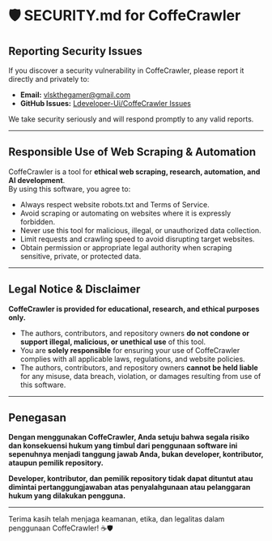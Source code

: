 # 🛡️ SECURITY.md for CoffeCrawler

## Reporting Security Issues

If you discover a security vulnerability in CoffeCrawler, please report it directly and privately to:

- **Email:** vlskthegamer@gmail.com
- **GitHub Issues:** [Ldeveloper-Ui/CoffeCrawler Issues](https://github.com/Ldeveloper-Ui/CoffeCrawler/issues)

We take security seriously and will respond promptly to any valid reports.

---

## Responsible Use of Web Scraping & Automation

CoffeCrawler is a tool for **ethical web scraping, research, automation, and AI development**.  
By using this software, you agree to:

- Always respect website robots.txt and Terms of Service.
- Avoid scraping or automating on websites where it is expressly forbidden.
- Never use this tool for malicious, illegal, or unauthorized data collection.
- Limit requests and crawling speed to avoid disrupting target websites.
- Obtain permission or appropriate legal authority when scraping sensitive, private, or protected data.

---

## Legal Notice & Disclaimer

**CoffeCrawler is provided for educational, research, and ethical purposes only.**

- The authors, contributors, and repository owners **do not condone or support illegal, malicious, or unethical use** of this tool.
- You are **solely responsible** for ensuring your use of CoffeCrawler complies with all applicable laws, regulations, and website policies.
- The authors, contributors, and repository owners **cannot be held liable** for any misuse, data breach, violation, or damages resulting from use of this software.

---

## Penegasan

**Dengan menggunakan CoffeCrawler, Anda setuju bahwa segala risiko dan konsekuensi hukum yang timbul dari penggunaan software ini sepenuhnya menjadi tanggung jawab Anda, bukan developer, kontributor, ataupun pemilik repository.**

**Developer, kontributor, dan pemilik repository tidak dapat dituntut atau dimintai pertanggungjawaban atas penyalahgunaan atau pelanggaran hukum yang dilakukan pengguna.**

---

Terima kasih telah menjaga keamanan, etika, dan legalitas dalam penggunaan CoffeCrawler! ☕🛡️